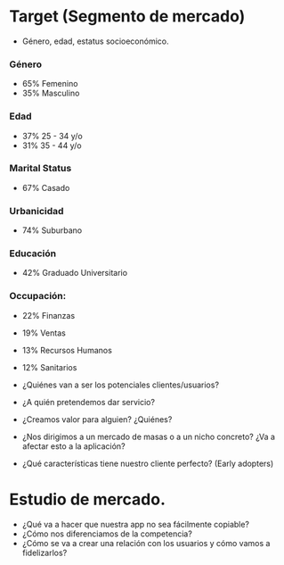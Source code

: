 # Target (Segmento de mercado)

- Género, edad, estatus socioeconómico.

### Género 
 
- 65% Femenino
- 35% Masculino
 
### Edad
 
- 37% 25 - 34 y/o
- 31% 35 - 44 y/o
 
### Marital Status 
 
- 67% Casado
 
### Urbanicidad
 
- 74% Suburbano

### Educación 
 
- 42% Graduado Universitario
 
### Occupación:
 
- 22% Finanzas
- 19% Ventas
- 13% Recursos Humanos
- 12% Sanitarios

- ¿Quiénes van a ser los potenciales clientes/usuarios?


- ¿A quién pretendemos dar servicio?
- ¿Creamos valor para alguien? ¿Quiénes?
- ¿Nos dirigimos a un mercado de masas o a un nicho
concreto? ¿Va a afectar esto a la aplicación?
- ¿Qué características tiene nuestro cliente perfecto? (Early
adopters)

# Estudio de mercado.

- ¿Qué va a hacer que nuestra app no sea fácilmente
copiable?
- ¿Cómo nos diferenciamos de la competencia?
- ¿Cómo se va a crear una relación con los usuarios y cómo
vamos a fidelizarlos?